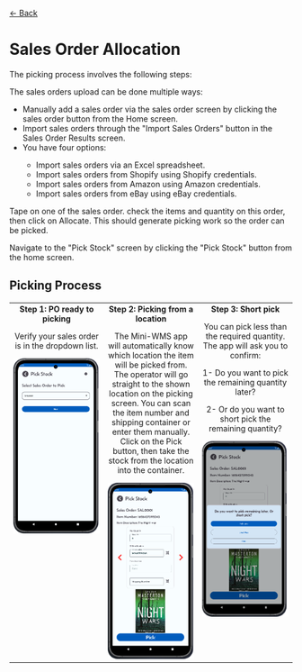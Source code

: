 [← Back](README.md)

<h1>Sales Order Allocation</h1>
<p>The picking process involves the following steps:</p>
<p>The sales orders upload can be done multiple ways:</p>
<ul>
  <li>Manually add a sales order via the sales order screen by clicking the sales order button from the Home screen.</li>
  <li>Import sales orders through the "Import Sales Orders" button in the Sales Order Results screen.</li>
  <li>You have four options:</li>
  <ul>
    <li>Import sales orders via an Excel spreadsheet.</li>
    <li>Import sales orders from Shopify using Shopify credentials.</li>
    <li>Import sales orders from Amazon using Amazon credentials.</li>
    <li>Import sales orders from eBay using eBay credentials.</li>
  </ul>
</ul>
<p>Tape on one of the sales order. check the items and quantity on this order, then click on Allocate. This should generate picking work so the order can be picked.</p>
<p>Navigate to the "Pick Stock" screen by clicking the "Pick Stock" button from the home screen.</p>

<h2>Picking Process</h2>
<table style="width: 100%; border-collapse: collapse;">
  <tr>
    <!-- Column 1 -->
    <td style="width: 33%; text-align: center; vertical-align: top;">
      <strong>Step 1: PO ready to picking</strong>
      <p>Verify your sales order is in the dropdown list.</p>
      <img src="asset/Picking1.png" alt="Step 1" width="200">
    </td>
    <!-- Column 2 -->
    <td style="width: 33%; text-align: center; vertical-align: top;">
      <strong>Step 2: Picking from a location</strong>
      <p>The Mini-WMS app will automatically know which location the item will be picked from. The operator will go straight to the shown location on the picking screen. You can scan the item number and shipping container or enter them manually. Click on the Pick button, then take the stock from the location into the container.</p>
      <img src="asset/Picking2.png" alt="Step 2" width="200">
    </td>
    <!-- Column 3 -->
    <td style="width: 33%; text-align: center; vertical-align: top;">
      <strong>Step 3: Short pick</strong>
      <p>You can pick less than the required quantity. The app will ask you to confirm:</p>
      <p>1- Do you want to pick the remaining quantity later?</p>
      <p>2- Or do you want to short pick the remaining quantity?</p>
      <img src="asset/Picking3.png" alt="Step 3" width="200">
    </td>
  </tr>
</table>
